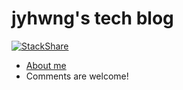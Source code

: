 # jyhwng's tech blog

[![StackShare](https://img.shields.io/badge/tech-stack-0690fa.svg?style=flat)](https://stackshare.io/jyhwng/my-stack)

- [About me](https://jyhwng.github.io/blog/about)
- Comments are welcome!
